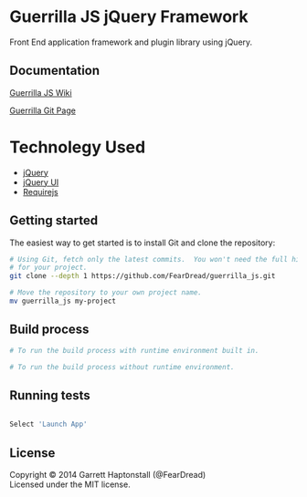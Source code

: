 Guerrilla JS jQuery Framework
=============================
Front End application framework and plugin library using jQuery.

## Documentation ##

[Guerrilla JS Wiki](https://github.com/FearDread/UltimateTotals/wiki)

[Guerrilla Git Page](http://feardread.github.io/UltimateTotals)

# Technolegy Used
  - [jQuery](http://jquery.org)
  - [jQuery UI](http://jqueryui.com)
  - [Requirejs](http://requirejs.org)

## Getting started ##

The easiest way to get started is to install Git and clone the repository:

``` bash
# Using Git, fetch only the latest commits.  You won't need the full history
# for your project.
git clone --depth 1 https://github.com/FearDread/guerrilla_js.git

# Move the repository to your own project name.
mv guerrilla_js my-project
```

## Build process ##

``` bash
# To run the build process with runtime environment built in.

# To run the build process without runtime environment. 


```

## Running tests ##

``` bash

Select 'Launch App'

```
## License ##
Copyright © 2014 Garrett Haptonstall (@FearDread)  
Licensed under the MIT license.

